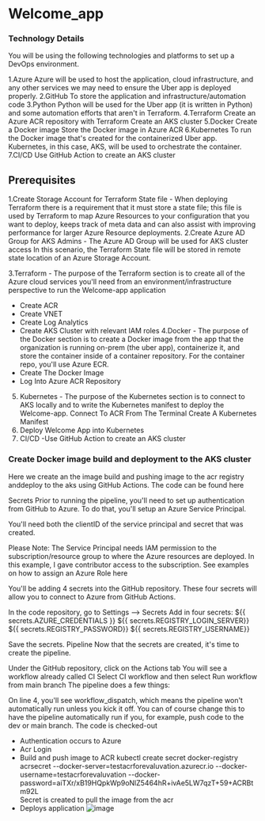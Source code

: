 # Welcome_app
### Technology Details
You will be using the following technologies and platforms to set up a DevOps environment.

1.Azure
Azure will be used to host the application, cloud infrastructure, and any other services we may need to ensure the Uber app is deployed properly.
2.GitHub
To store the application and infrastructure/automation code
3.Python
Python will be used for the Uber app (it is written in Python) and some automation efforts that aren't in Terraform.
4.Terraform
Create an Azure ACR repository with Terraform
Create an AKS cluster
5.Docker
Create a Docker image
Store the Docker image in Azure ACR
6.Kubernetes
To run the Docker image that's created for the containerized Uber app. Kubernetes, in this case, AKS, will be used to orchestrate the container.
7.CI/CD
Use GitHub Action to create an AKS cluster

## Prerequisites
1.Create Storage Account for Terraform State file - When deploying Terraform there is a requirement that it must store a state file; this file is used by Terraform to map Azure Resources to your configuration that you want to deploy, keeps track of meta data and can also assist with improving performance for larger Azure Resource deployments.
2.Create Azure AD Group for AKS Admins - The Azure AD Group will be used for AKS cluster access
In this scenario, the Terraform State file will be stored in remote state location of an Azure Storage Account.

3.Terraform - The purpose of the Terraform section is to create all of the Azure cloud services you'll need from an environment/infrastructure perspective to run the Welcome-app application

- Create ACR
- Create VNET
- Create Log Analytics
- Create AKS Cluster with relevant IAM roles
  4.Docker - The purpose of the Docker section is to create a Docker image from the app that the organization is running on-prem (the uber app), containerize it, and store the container inside of a container repository. For the container repo, you'll use Azure ECR.
 - Create The Docker Image
  - Log Into Azure ACR Repository
5. Kubernetes - The purpose of the Kubernetes section is to connect to AKS locally and to write the Kubernetes manifest to deploy the Welcome-app.
    Connect To ACR From The Terminal
    Create A Kubernetes Manifest
6. Deploy Welcome App into Kubernetes
7. CI/CD
  -Use GitHub Action to create an AKS cluster

### Create Docker image build and deployment to the AKS cluster
Here we create an the image build and pushing image to the acr registry anddeploy to the aks  using GitHub Actions. The code can be found here

Secrets
Prior to running the pipeline, you'll need to set up authentication from GitHub to Azure. To do that, you'll setup an Azure Service Principal.

You'll need both the clientID of the service principal and secret that was created.

Please Note: The Service Principal needs IAM permission to the subscription/resource group to where the Azure resources are deployed. In this example, I gave contributor access to the subscription. See examples on how to assign an Azure Role here

You'll be adding 4 secrets into the GitHub repository. These four secrets will allow you to connect to Azure from GitHub Actions.

In the code repository, go to Settings --> Secrets
Add in four secrets:
${{ secrets.AZURE_CREDENTIALS }}
${{ secrets.REGISTRY_LOGIN_SERVER}}
${{ secrets.REGISTRY_PASSWORD}}
${{ secrets.REGISTRY_USERNAME}}

Save the secrets.
Pipeline
Now that the secrets are created, it's time to create the pipeline.

Under the GitHub repository, click on the Actions tab
You will see a workflow already called CI
Select CI workflow and then select Run workflow from main branch
The pipeline does a few things:

On line 4, you'll see workflow_dispatch, which means the pipeline won't automatically run unless you kick it off. You can of course change this to have the pipeline automatically run if you, for example, push code to the dev or main branch.
The code is checked-out
- Authentication occurs to Azure
- Acr Login
- Build and push image to ACR
kubectl create secret docker-registry acrsecret --docker-server=testacrforevaluvation.azurecr.io --docker-username=testacrforevaluvation --docker-password=aiTXr/xB19HQpkWp9oNlZ5464hR+ivAe5LW7qzT+59+ACRBtm92L <br />
Secret is created to pull the image from the acr
- Deploys application
![image](https://github.com/dhanyapvarghese/Welcome_app/assets/43697021/41b98400-d551-43d6-a152-9af818781413)




